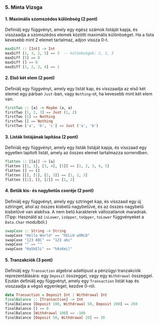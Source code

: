 ### 5. Minta Vizsga

#### 1. Maximális szomszédos különbség (2 pont)

Definiálj egy függvényt, amely egy egész számok listáját kapja, és visszaadja a szomszédos elemek közötti maximális különbséget. Ha a lista kevesebb mint 2 elemet tartalmaz, adjon vissza 0-t.

```haskell
maxDiff :: [Int] -> Int
maxDiff [1, 3, 2, 5] == 3  -- különbségek: 2, 1, 3
maxDiff [5] == 0
maxDiff [] == 0
maxDiff [1, 2, 3, 4] == 1
```

#### 2. Első két elem (2 pont)

Definiálj egy függvényt, amely egy listát kap, és visszaadja az első két elemet egy párban `Just`-ban, vagy `Nothing`-ot, ha kevesebb mint két elem van.

```haskell
firstTwo :: [a] -> Maybe (a, a)
firstTwo [1, 2, 3] == Just (1, 2)
firstTwo [1] == Nothing
firstTwo [] == Nothing
firstTwo ['a', 'b', 'c'] == Just ('a', 'b')
```

#### 3. Listák listájának lapítása (2 pont)

Definiálj egy függvényt, amely egy listák listáját kapja, és visszaad egy egyetlen lapított listát, amely az összes elemet tartalmazza sorrendben.

```haskell
flatten :: [[a]] -> [a]
flatten [[1, 2], [3, 4], [5]] == [1, 2, 3, 4, 5]
flatten [] == []
flatten [[], [1], [2, 3]] == [1, 2, 3]
flatten [[1], [], [2]] == [1, 2]
```

#### 4. Betűk kis- és nagybetűs cseréje (2 pont)

Definiálj egy függvényt, amely egy sztringet kap, és visszaad egy új sztringet, ahol az összes kisbetű nagybetűvé, és az összes nagybetű kisbetűvé van alakítva. A nem betű karakterek változatlanok maradnak. (Tipp: Használd az `isLower`, `isUpper`, `toUpper`, `toLower` függvényeket a `Data.Char` modulból.)

```haskell
swapCase :: String -> String
swapCase "Hello World" == "hELLO wORLD"
swapCase "123 ABC" == "123 abc"
swapCase "" == ""
swapCase "HaSkElL" == "hAsKeLl"
```

#### 5. Tranzakciók (3 pont)

Definiálj egy `Transaction` algebrai adattípust a pénzügyi tranzakciók reprezentálására: egy `Deposit` összeggel, vagy egy `Withdrawal` összeggel. Ezután definiálj egy függvényt, amely egy `Transaction` listát kap és visszaadja a végső egyenleget, kezdve 0-ról.

```haskell
data Transaction = Deposit Int | Withdrawal Int
finalBalance :: [Transaction] -> Int
finalBalance [Deposit 100, Withdrawal 50, Deposit 200] == 250
finalBalance [] == 0
finalBalance [Withdrawal 100] == -100
finalBalance [Deposit 50, Withdrawal 20] == 30
```
